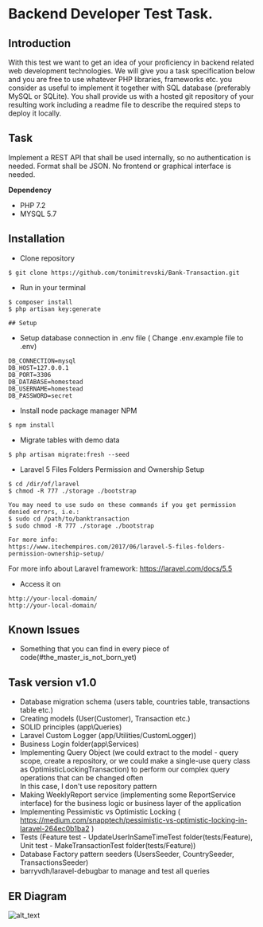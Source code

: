# Backend Developer Test Task.

## Introduction
With this test we want to get an idea of your proficiency in backend related web development
technologies. We will give you a task specification below and you are free to use whatever PHP
libraries, frameworks etc. you consider as useful to implement it together with SQL database
(preferably MySQL or SQLite).
You shall provide us with a hosted git repository of your resulting work including a readme file to
describe the required steps to deploy it locally.

## Task
Implement a REST API that shall be used internally, so no authentication is needed. Format shall be JSON. No front­end or graphical interface is needed.

**Dependency** <br>
- PHP 7.2
- MYSQL 5.7

## Installation
- Clone repository
```
$ git clone https://github.com/tonimitrevski/Bank-Transaction.git
```
- Run in your terminal
```
$ composer install
$ php artisan key:generate

## Setup
```
- Setup database connection in .env file ( Change .env.example file to .env)
```
DB_CONNECTION=mysql
DB_HOST=127.0.0.1
DB_PORT=3306
DB_DATABASE=homestead
DB_USERNAME=homestead
DB_PASSWORD=secret
```

- Install node package manager NPM
```
$ npm install
```
- Migrate tables with demo data
```
$ php artisan migrate:fresh --seed
```

- Laravel 5 Files Folders Permission and Ownership Setup
```
$ cd /dir/of/laravel
$ chmod -R 777 ./storage ./bootstrap

You may need to use sudo on these commands if you get permission denied errors, i.e.:
$ sudo cd /path/to/banktransaction
$ sudo chmod -R 777 ./storage ./bootstrap

For more info:
https://www.itechempires.com/2017/06/laravel-5-files-folders-permission-ownership-setup/
```
For more info about Laravel framework:
https://laravel.com/docs/5.5

- Access it on
```
http://your-local-domain/
http://your-local-domain/
```

## Known Issues
- Something that you can find in every piece of code(#the_master_is_not_born_yet)

## Task version v1.0
- Database migration schema (users table, countries table, transactions table etc.)
- Creating models (User(Customer), Transaction etc.)
- SOLID principles (app\Queries\)
- Laravel Custom Logger (app/Utilities/CustomLogger)) 
- Business Login folder(app\Services\)
- Implementing Query Object (we could extract to the model - query scope, create a repository, or we could make a single-use query class as OptimisticLockingTransaction) to perform our complex query operations that can be changed often
<img src="https://bosnadev.com/wp-content/uploads/2015/03/repository_pattern.png" alt="">  <br> 
In this case, I don't use repository pattern
- Making WeeklyReport service (implementing some ReportService interface) for the business logic or business layer of the application
- Implementing Pessimistic vs Optimistic Locking ( https://medium.com/snapptech/pessimistic-vs-optimistic-locking-in-laravel-264ec0b1ba2 )
- Tests (Feature test - UpdateUserInSameTimeTest folder(tests/Feature), Unit test - MakeTransactionTest folder(tests/Feature))
- Database Factory pattern seeders (UsersSeeder, CountrySeeder, TransactionsSeeder)
- barryvdh/laravel-debugbar to manage and test all queries


## ER Diagram
![alt_text](http://i.imgur.com/bNaxv0o.png "ERD")
 
